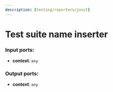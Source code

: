 ```yaml
---
description: [testing/reporters/junit]
---
```


# Test suite name inserter

### Input ports:

* __context__: `any`

### Output ports:

* __context__: `any`

